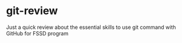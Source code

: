 # git-review
Just a quick review about the essential skills to use git command with GitHub for FSSD program
